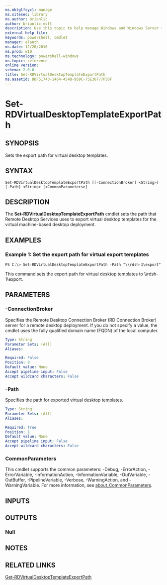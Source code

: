 ```yaml
---
ms.mktglfcycl: manage
ms.sitesec: library
ms.author: brianlic
author: brianlic-msft
description: Use this topic to help manage Windows and Windows Server technologies with Windows PowerShell.
external help file: 
keywords: powershell, cmdlet
manager: alanth
ms.date: 12/20/2016
ms.prod: w10
ms.technology: powershell-windows
ms.topic: reference
online version: 
schema: 2.0.0
title: Set-RDVirtualDesktopTemplateExportPath
ms.assetid: DDF51743-1464-454B-959C-75E36777F50F
---
```


# Set-RDVirtualDesktopTemplateExportPath

## SYNOPSIS
Sets the export path for virtual desktop templates.

## SYNTAX

```
Set-RDVirtualDesktopTemplateExportPath [[-ConnectionBroker] <String>] [-Path] <String> [<CommonParameters>]
```

## DESCRIPTION
The **Set-RDVirtualDesktopTemplateExportPath** cmdlet sets the path that Remote Desktop Services uses to export virtual desktop templates for the virtual machine-based desktop deployment.

## EXAMPLES

### Example 1: Set the export path for virtual export templates
```
PS C:\> Set-RDVirtualDesktopTemplateExportPath -Path "\\rdsh-1\export"
```

This command sets the export path for virtual desktop templates to \\\\rdsh-1\export.

## PARAMETERS

### -ConnectionBroker
Specifies the Remote Desktop Connection Broker (RD Connection Broker) server for a remote desktop deployment.
If you do not specify a value, the cmdlet uses the fully qualified domain name (FQDN) of the local computer.

```yaml
Type: String
Parameter Sets: (All)
Aliases: 

Required: False
Position: 0
Default value: None
Accept pipeline input: False
Accept wildcard characters: False
```

### -Path
Specifies the path for exported virtual desktop templates.

```yaml
Type: String
Parameter Sets: (All)
Aliases: 

Required: True
Position: 1
Default value: None
Accept pipeline input: False
Accept wildcard characters: False
```

### CommonParameters
This cmdlet supports the common parameters: -Debug, -ErrorAction, -ErrorVariable, -InformationAction, -InformationVariable, -OutVariable, -OutBuffer, -PipelineVariable, -Verbose, -WarningAction, and -WarningVariable. For more information, see [about_CommonParameters](http://go.microsoft.com/fwlink/?LinkID=113216).

## INPUTS

## OUTPUTS

### Null

## NOTES

## RELATED LINKS

[Get-RDVirtualDesktopTemplateExportPath](./Get-RDVirtualDesktopTemplateExportPath.md)

